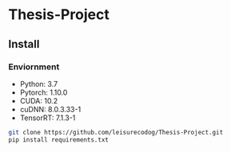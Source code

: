 # Thesis-Project

## Install

### Enviornment

- Python: 3.7
- Pytorch: 1.10.0
- CUDA: 10.2
- cuDNN: 8.0.3.33-1
- TensorRT: 7.1.3-1


```sh
git clone https://github.com/leisurecodog/Thesis-Project.git
pip install requirements.txt
```